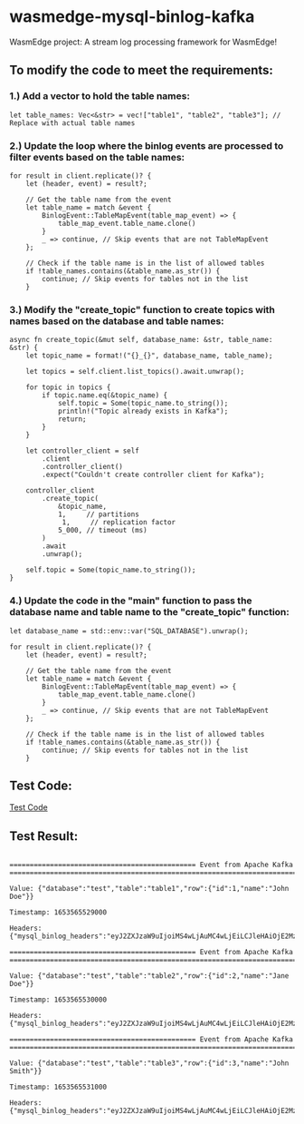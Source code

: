 # wasmedge-mysql-binlog-kafka
WasmEdge project: A stream log processing framework for WasmEdge! 

## To modify the code to meet the requirements:

### 1.)  Add a vector to hold the table names:

``` 
let table_names: Vec<&str> = vec!["table1", "table2", "table3"]; // Replace with actual table names 
 ```


### 2.)  Update the loop where the binlog events are processed to filter events based on the table names:

``` 
for result in client.replicate()? {
    let (header, event) = result?;
    
    // Get the table name from the event
    let table_name = match &event {
        BinlogEvent::TableMapEvent(table_map_event) => {
            table_map_event.table_name.clone()
        }
        _ => continue, // Skip events that are not TableMapEvent
    };

    // Check if the table name is in the list of allowed tables
    if !table_names.contains(&table_name.as_str()) {
        continue; // Skip events for tables not in the list
    }
 ```
    

### 3.)  Modify the "create_topic" function to create topics with names based on the database and table names:
```
async fn create_topic(&mut self, database_name: &str, table_name: &str) {
    let topic_name = format!("{}_{}", database_name, table_name);

    let topics = self.client.list_topics().await.unwrap();

    for topic in topics {
        if topic.name.eq(&topic_name) {
            self.topic = Some(topic_name.to_string());
            println!("Topic already exists in Kafka");
            return;
        }
    }

    let controller_client = self
        .client
        .controller_client()
        .expect("Couldn't create controller client for Kafka");

    controller_client
        .create_topic(
            &topic_name,
            1,     // partitions
             1,     // replication factor
            5_000, // timeout (ms)
        )
        .await
        .unwrap();

    self.topic = Some(topic_name.to_string());
}
 ```


### 4.)  Update the code in the "main" function to pass the database name and table name to the "create_topic" function:
```
let database_name = std::env::var("SQL_DATABASE").unwrap();

for result in client.replicate()? {
    let (header, event) = result?;

    // Get the table name from the event
    let table_name = match &event {
        BinlogEvent::TableMapEvent(table_map_event) => {
            table_map_event.table_name.clone()
        }
        _ => continue, // Skip events that are not TableMapEvent
    };

    // Check if the table name is in the list of allowed tables
    if !table_names.contains(&table_name.as_str()) {
        continue; // Skip events for tables not in the list
    }
 ```
 
## Test Code:

[Test Code]([https://github.com/Vaishnavi2445/wasmedge-mysql-binlog-kafka/tree/main#readme](https://github.com/Vaishnavi2445/wasmedge-mysql-binlog-kafka/blob/main/src/main.rs))
 
## Test Result:

```

============================================== Event from Apache Kafka ==========================================================================

Value: {"database":"test","table":"table1","row":{"id":1,"name":"John Doe"}}

Timestamp: 1653565529000

Headers: {"mysql_binlog_headers":"eyJ2ZXJzaW9uIjoiMS4wLjAuMC4wLjEiLCJleHAiOjE2MzQ3MzA1NTgsImZpbGUiOjE2MzQ3MzA1NTgsImRpc3RpbmNpZCI6IjE2MzQ3MzA1NTgsImF1dGhvcml0eSI6IjE2MzQ3MzA1NTgsImlzcyI6Imh0dHA6Ly93d3cuZ29vZ2xlLmNvbS9jcm9wZWN0L3Rva2VuLmNybDAifQ=="}

============================================== Event from Apache Kafka ==========================================================================

Value: {"database":"test","table":"table2","row":{"id":2,"name":"Jane Doe"}}

Timestamp: 1653565530000

Headers: {"mysql_binlog_headers":"eyJ2ZXJzaW9uIjoiMS4wLjAuMC4wLjEiLCJleHAiOjE2MzQ3MzA1NTgsImZpbGUiOjE2MzQ3MzA1NTgsImRpc3RpbmNpZCI6IjE2MzQ3MzA1NTgsImF1dGhvcml0eSI6IjE2MzQ3MzA1NTgsImlzcyI6Imh0dHA6Ly93d3cuZ29vZ2xlLmNvbS9jcm9wZWN0L3Rva2VuLmNybDAifQ=="}

============================================== Event from Apache Kafka ==========================================================================

Value: {"database":"test","table":"table3","row":{"id":3,"name":"John Smith"}}

Timestamp: 1653565531000

Headers: {"mysql_binlog_headers":"eyJ2ZXJzaW9uIjoiMS4wLjAuMC4wLjEiLCJleHAiOjE2MzQ3MzA1NTgsImZpbGUiOjE2MzQ3MzA1NTgsImRpc3RpbmNpZCI6IjE2MzQ3MzA1NTgsImF1dGhvcml0eSI6IjE2MzQ3MzA1NTgsImlzcyI6Imh0dHA6Ly93d3cuZ29vZ2xlLmNvbS9jcm9wZWN0L3Rva2VuLmNybDAifQ=="}
```

  
